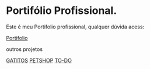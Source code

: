 # Portifólio Profissional.

Este é meu Portifolio profissional, qualquer dúvida acess:

[Portifolio](https://my-procfile.vercel.app/)

outros projetos

[GATITOS](https://secret-garden-28387.herokuapp.com/login)
[PETSHOP](https://hidden-coast-70894.herokuapp.com/)
[TO-DO](https://tranquil-garden-45649.herokuapp.com/)